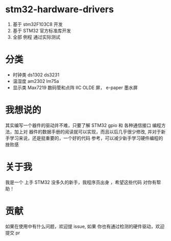# stm32-hardware-drivers

1. 基于 stm32F103C8 开发
2. 基于 STM32 官方标准库开发
3. 全部 例程 通过实际测试

# 分类

- 时钟类 ds1302 ds3231
- 温湿度 am2302 lm75a
- 显示类 Max7219 数码管和点阵 IIC OLDE 屏， e-paper 墨水屏

# 我想说的

其实编写一个器件的驱动并不难，只要了解 STM32 gpio 和 各种通信接口 编程方法，加上对 器件的数据手册的阅读就可以实现，而且以后几乎很少修改, 并对于新手学习来说，还是挺重要的，一个好的代码 参考，可以减少新手学习硬件编程的挫败感

# 关于我

我是一个 上手 STM32 没多久的新手，我程序员出身 ，希望这些代码 对你有帮助！

# 贡献

如果在使用中有什么问题，欢迎提 issue, 如果 你也有通过检测的硬件驱动，欢迎提交 pr
